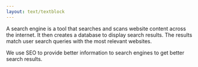 ```yaml
---
layout: text/textblock
---
```

A search engine is a tool that searches and scans website content across the internet. It then creates a database to display search results. The results match user search queries with the most relevant websites. 

We use SEO to provide better information to search engines to get better search results.
